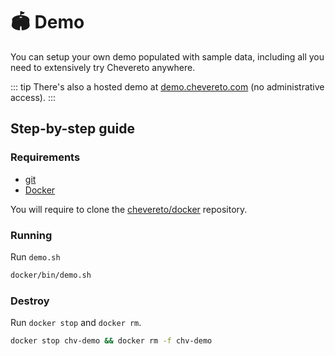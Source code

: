 # 🏟 Demo

You can setup your own demo populated with sample data, including all you need to extensively try Chevereto anywhere.

::: tip
There's also a hosted demo at [demo.chevereto.com](https://demo.chevereto.com) (no administrative access).
:::

## Step-by-step guide

### Requirements

* [git](https://git-scm.com/)
* [Docker](https://www.docker.com/get-started)

You will require to clone the [chevereto/docker](https://github.com/chevereto/docker) repository.

### Running

Run `demo.sh`

```sh
docker/bin/demo.sh
```

### Destroy

Run `docker stop` and `docker rm`.

```sh
docker stop chv-demo && docker rm -f chv-demo
```